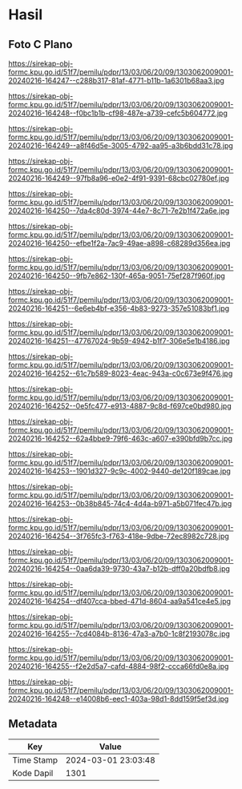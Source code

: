 # Hasil

## Foto C Plano

https://sirekap-obj-formc.kpu.go.id/51f7/pemilu/pdpr/13/03/06/20/09/1303062009001-20240216-164247--c288b317-81af-4771-b11b-1a6301b68aa3.jpg

https://sirekap-obj-formc.kpu.go.id/51f7/pemilu/pdpr/13/03/06/20/09/1303062009001-20240216-164248--f0bc1b1b-cf98-487e-a739-cefc5b604772.jpg

https://sirekap-obj-formc.kpu.go.id/51f7/pemilu/pdpr/13/03/06/20/09/1303062009001-20240216-164249--a8f46d5e-3005-4792-aa95-a3b6bdd31c78.jpg

https://sirekap-obj-formc.kpu.go.id/51f7/pemilu/pdpr/13/03/06/20/09/1303062009001-20240216-164249--97fb8a96-e0e2-4f91-9391-68cbc02780ef.jpg

https://sirekap-obj-formc.kpu.go.id/51f7/pemilu/pdpr/13/03/06/20/09/1303062009001-20240216-164250--7da4c80d-3974-44e7-8c71-7e2b1f472a6e.jpg

https://sirekap-obj-formc.kpu.go.id/51f7/pemilu/pdpr/13/03/06/20/09/1303062009001-20240216-164250--efbe1f2a-7ac9-49ae-a898-c68289d356ea.jpg

https://sirekap-obj-formc.kpu.go.id/51f7/pemilu/pdpr/13/03/06/20/09/1303062009001-20240216-164250--9fb7e862-130f-465a-9051-75ef287f960f.jpg

https://sirekap-obj-formc.kpu.go.id/51f7/pemilu/pdpr/13/03/06/20/09/1303062009001-20240216-164251--6e6eb4bf-e356-4b83-9273-357e51083bf1.jpg

https://sirekap-obj-formc.kpu.go.id/51f7/pemilu/pdpr/13/03/06/20/09/1303062009001-20240216-164251--47767024-9b59-4942-b1f7-306e5e1b4186.jpg

https://sirekap-obj-formc.kpu.go.id/51f7/pemilu/pdpr/13/03/06/20/09/1303062009001-20240216-164252--61c7b589-8023-4eac-943a-c0c673e9f476.jpg

https://sirekap-obj-formc.kpu.go.id/51f7/pemilu/pdpr/13/03/06/20/09/1303062009001-20240216-164252--0e5fc477-e913-4887-9c8d-f697ce0bd980.jpg

https://sirekap-obj-formc.kpu.go.id/51f7/pemilu/pdpr/13/03/06/20/09/1303062009001-20240216-164252--62a4bbe9-79f6-463c-a607-e390bfd9b7cc.jpg

https://sirekap-obj-formc.kpu.go.id/51f7/pemilu/pdpr/13/03/06/20/09/1303062009001-20240216-164253--1901d327-9c9c-4002-9440-de120f189cae.jpg

https://sirekap-obj-formc.kpu.go.id/51f7/pemilu/pdpr/13/03/06/20/09/1303062009001-20240216-164253--0b38b845-74c4-4d4a-b971-a5b071fec47b.jpg

https://sirekap-obj-formc.kpu.go.id/51f7/pemilu/pdpr/13/03/06/20/09/1303062009001-20240216-164254--3f765fc3-f763-418e-9dbe-72ec8982c728.jpg

https://sirekap-obj-formc.kpu.go.id/51f7/pemilu/pdpr/13/03/06/20/09/1303062009001-20240216-164254--0aa6da39-9730-43a7-b12b-dff0a20bdfb8.jpg

https://sirekap-obj-formc.kpu.go.id/51f7/pemilu/pdpr/13/03/06/20/09/1303062009001-20240216-164254--df407cca-bbed-471d-8604-aa9a541ce4e5.jpg

https://sirekap-obj-formc.kpu.go.id/51f7/pemilu/pdpr/13/03/06/20/09/1303062009001-20240216-164255--7cd4084b-8136-47a3-a7b0-1c8f2193078c.jpg

https://sirekap-obj-formc.kpu.go.id/51f7/pemilu/pdpr/13/03/06/20/09/1303062009001-20240216-164255--f2e2d5a7-cafd-4884-98f2-ccca66fd0e8a.jpg

https://sirekap-obj-formc.kpu.go.id/51f7/pemilu/pdpr/13/03/06/20/09/1303062009001-20240216-164248--e14008b6-eec1-403a-98d1-8dd159f5ef3d.jpg


## Metadata

| Key        | Value               |
| ---------- | ------------------- |
| Time Stamp | 2024-03-01 23:03:48 |
| Kode Dapil | 1301                |



